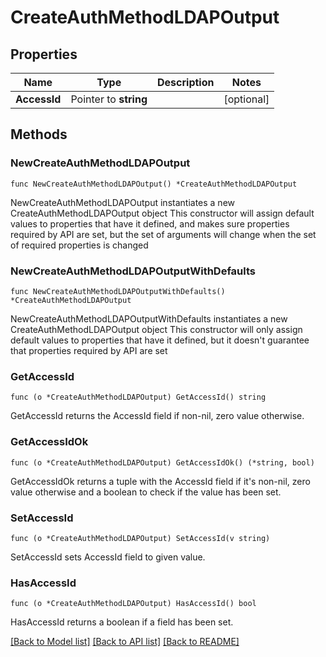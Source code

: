 # CreateAuthMethodLDAPOutput

## Properties

Name | Type | Description | Notes
------------ | ------------- | ------------- | -------------
**AccessId** | Pointer to **string** |  | [optional] 

## Methods

### NewCreateAuthMethodLDAPOutput

`func NewCreateAuthMethodLDAPOutput() *CreateAuthMethodLDAPOutput`

NewCreateAuthMethodLDAPOutput instantiates a new CreateAuthMethodLDAPOutput object
This constructor will assign default values to properties that have it defined,
and makes sure properties required by API are set, but the set of arguments
will change when the set of required properties is changed

### NewCreateAuthMethodLDAPOutputWithDefaults

`func NewCreateAuthMethodLDAPOutputWithDefaults() *CreateAuthMethodLDAPOutput`

NewCreateAuthMethodLDAPOutputWithDefaults instantiates a new CreateAuthMethodLDAPOutput object
This constructor will only assign default values to properties that have it defined,
but it doesn't guarantee that properties required by API are set

### GetAccessId

`func (o *CreateAuthMethodLDAPOutput) GetAccessId() string`

GetAccessId returns the AccessId field if non-nil, zero value otherwise.

### GetAccessIdOk

`func (o *CreateAuthMethodLDAPOutput) GetAccessIdOk() (*string, bool)`

GetAccessIdOk returns a tuple with the AccessId field if it's non-nil, zero value otherwise
and a boolean to check if the value has been set.

### SetAccessId

`func (o *CreateAuthMethodLDAPOutput) SetAccessId(v string)`

SetAccessId sets AccessId field to given value.

### HasAccessId

`func (o *CreateAuthMethodLDAPOutput) HasAccessId() bool`

HasAccessId returns a boolean if a field has been set.


[[Back to Model list]](../README.md#documentation-for-models) [[Back to API list]](../README.md#documentation-for-api-endpoints) [[Back to README]](../README.md)


